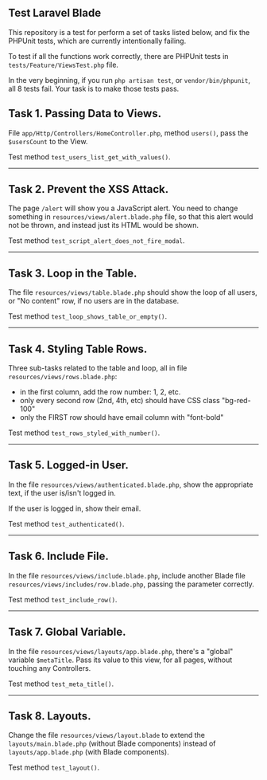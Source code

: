 ## Test Laravel Blade 

This repository is a test for  perform a set of tasks listed below, and fix the PHPUnit tests, which are currently intentionally failing.

To test if all the functions work correctly, there are PHPUnit tests in `tests/Feature/ViewsTest.php` file.

In the very beginning, if you run `php artisan test`, or `vendor/bin/phpunit`, all 8 tests fail.
Your task is to make those tests pass.


## Task 1. Passing Data to Views.

File `app/Http/Controllers/HomeController.php`, method `users()`, pass the `$usersCount` to the View.

Test method `test_users_list_get_with_values()`.

---

## Task 2. Prevent the XSS Attack.

The page `/alert` will show you a JavaScript alert. You need to change something in `resources/views/alert.blade.php` file, so that this alert would not be thrown, and instead just its HTML would be shown.

Test method `test_script_alert_does_not_fire_modal`.

---

## Task 3. Loop in the Table.

The file `resources/views/table.blade.php` should show the loop of all users, or "No content" row, if no users are in the database.

Test method `test_loop_shows_table_or_empty()`.

---

## Task 4. Styling Table Rows.

Three sub-tasks related to the table and loop, all in file `resources/views/rows.blade.php`:

- in the first column, add the row number: 1, 2, etc.
- only every second row (2nd, 4th, etc) should have CSS class "bg-red-100"
- only the FIRST row should have email column with "font-bold"

Test method `test_rows_styled_with_number()`.

---

## Task 5. Logged-in User.

In the file `resources/views/authenticated.blade.php`, show the appropriate text, if the user is/isn't logged in.

If the user is logged in, show their email.

Test method `test_authenticated()`.

---

## Task 6. Include File.

In the file `resources/views/include.blade.php`, include another Blade file `resources/views/includes/row.blade.php`, passing the parameter correctly.

Test method `test_include_row()`.

---

## Task 7. Global Variable.

In the file `resources/views/layouts/app.blade.php`, there's a "global" variable `$metaTitle`. Pass its value to this view, for all pages, without touching any Controllers.

Test method `test_meta_title()`.

---

## Task 8. Layouts.

Change the file `resources/views/layout.blade` to extend the `layouts/main.blade.php` (without Blade components) instead of `layouts/app.blade.php` (with Blade components).

Test method `test_layout()`.
